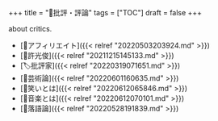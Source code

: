 +++
title = "📂批評・評論"
tags = ["TOC"]
draft = false
+++

about critics.

-   [📂アフィリエイト]({{< relref "20220503203924.md" >}})
-   [📝許光俊]({{< relref "20211215145133.md" >}})
-   [🏷批評家]({{< relref "20220319071651.md" >}})
-   [🔖芸術論]({{< relref "20220601160635.md" >}})
-   [🔖笑いとは]({{< relref "20220612065846.md" >}})
-   [🔖音楽とは]({{< relref "20220612070101.md" >}})
-   [🔖落語論]({{< relref "20220528191839.md" >}})
